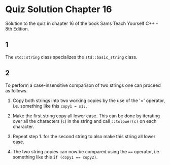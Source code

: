# Quiz Solution Chapter 16

Solution to the quiz in chapter 16 of the book Sams Teach Yourself C++ - 8th Edition.

## 1

The `std::string` class specializes the `std::basic_string` class.

## 2

To perform a case-insensitive comparison of two strings one can proceed as follows.

1. Copy both strings into two working copies by the use of the '=' operator, i.e. something like this `copy1 = s1;`.

2. Make the first string copy all lower case. This can be done by iterating over all the characters (`c`) in the string and call `::tolower(c)` on each character.

3. Repeat step 1. for the second string to also make this string all lower case.

4. The two string copies can now be compared using the `==` operator, i.e something like this `if (copy1 == copy2)`.
